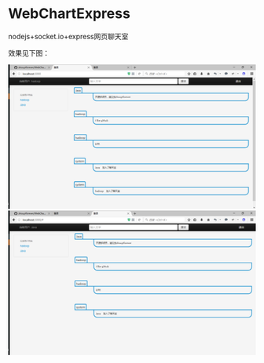 # WebChartExpress
nodejs+socket.io+express网页聊天室

效果见下图：

![效果图](QQ截图20160406135120.png )
![效果图2](QQ截图20160406135152.png )